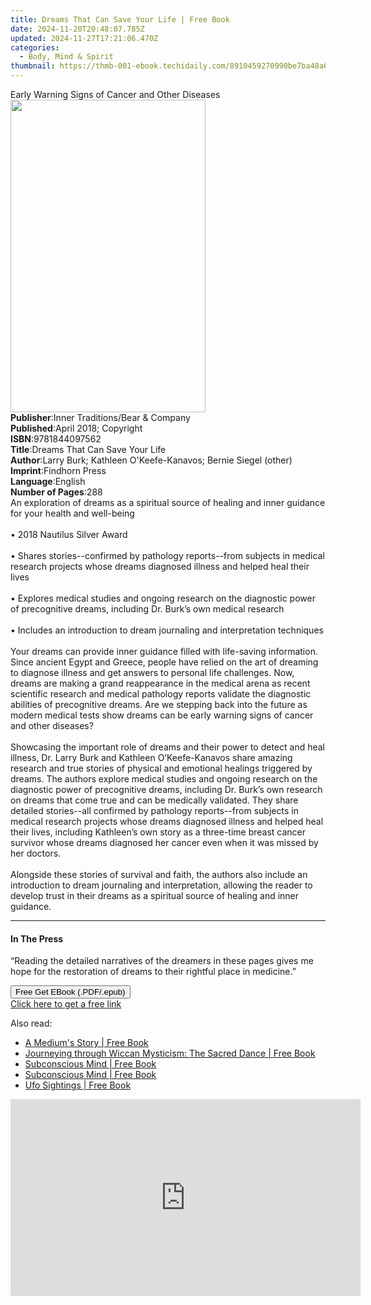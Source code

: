 ```yaml
---
title: Dreams That Can Save Your Life | Free Book
date: 2024-11-20T20:48:07.785Z
updated: 2024-11-27T17:21:06.470Z
categories:
  - Body, Mind & Spirit
thumbnail: https://thmb-001-ebook.techidaily.com/8910459270990be7ba48a677baed781b53ed6cd9e9bebe1e9108ed3d40e1543c.jpg
---
```

<main id="book-container">
  <div class="flex flex-col">
    <div class="book-brief flex-1 py-6 px-4 sm:p-6 md:py-10 md:px-8">
      <!-- brief-->
      <div class="book-brief-main">
        Early Warning Signs of Cancer and Other Diseases
      </div>
    </div>
    <div
      class="book-meta-info flex-1 grid gap-4 col-start-1 col-end-3 row-start-1 sm:mb-6 sm:grid-cols-4 lg:gap-6 lg:col-start-2 lg:row-end-6 lg:row-span-6 lg:mb-0"
    >
      <div
        class="book-meta-info-left place-content-center mt-4 p-4 text-sm leading-6 col-start-2 col-span-2 dark:text-slate-400"
      >
        <img
          class="w-full h-500 object-cover rounded-lg sm:h-255 sm:col-span-2 lg:col-span-full"
          src="https://img-001-ebook.techidaily.com/1dee6b18942c2be69749e6abc49996aa6a10ffec2c7abbffd39f2b90104663ec.jpg"
          alt=""
          width="312"
          height="500"
        />
      </div>
      <div
        class="book-meta-info-right mt-2 col-start-1 row-start-2 col-span-3 self-center"
      >
        <!-- meta data  -->
        <div class="flex flex-col px-4 md:px-8">
          <div class="flex-1">
            <strong>Publisher</strong>:<span class="px-2"
              >Inner Traditions/Bear &amp; Company</span
            >
          </div>
          <div class="flex-1">
            <strong>Published</strong>:<span class="px-2"
              >April 2018; Copyright</span
            >
          </div>
          <div class="flex-1">
            <strong>ISBN</strong>:<span class="px-2">9781844097562</span>
          </div>
          <div class="flex-1">
            <strong>Title</strong>:<span class="px-2"
              >Dreams That Can Save Your Life</span
            >
          </div>
          <div class="flex-1">
            <strong>Author</strong>:<span class="px-2"
              >Larry Burk; Kathleen O&#39;Keefe-Kanavos; Bernie Siegel
              (other)</span
            >
          </div>
          <div class="flex-1">
            <strong>Imprint</strong>:<span class="px-2">Findhorn Press</span>
          </div>
          <div class="flex-1">
            <strong>Language</strong>:<span class="px-2">English</span>
          </div>
          <div class="flex-1">
            <strong>Number of Pages</strong>:<span class="px-2">288</span>
          </div>
        </div>
      </div>
    </div>
    <div class="book-description flex-1 py-6 px-4 sm:p-6 md:py-10 md:px-8">
      <div class="book-description-main">
        <div accordion-content="" id="description">
          An exploration of dreams as a spiritual source of healing and inner
          guidance for your health and well-being <br /><br />• 2018 Nautilus
          Silver Award <br /><br />• Shares stories--confirmed by pathology
          reports--from subjects in medical research projects whose dreams
          diagnosed illness and helped heal their lives <br /><br />• Explores
          medical studies and ongoing research on the diagnostic power of
          precognitive dreams, including Dr. Burk’s own medical research
          <br /><br />• Includes an introduction to dream journaling and
          interpretation techniques <br /><br />Your dreams can provide inner
          guidance filled with life-saving information. Since ancient Egypt and
          Greece, people have relied on the art of dreaming to diagnose illness
          and get answers to personal life challenges. Now, dreams are making a
          grand reappearance in the medical arena as recent scientific research
          and medical pathology reports validate the diagnostic abilities of
          precognitive dreams. Are we stepping back into the future as modern
          medical tests show dreams can be early warning signs of cancer and
          other diseases? <br /><br />Showcasing the important role of dreams
          and their power to detect and heal illness, Dr. Larry Burk and
          Kathleen O’Keefe-Kanavos share amazing research and true stories of
          physical and emotional healings triggered by dreams. The authors
          explore medical studies and ongoing research on the diagnostic power
          of precognitive dreams, including Dr. Burk’s own research on dreams
          that come true and can be medically validated. They share detailed
          stories--all confirmed by pathology reports--from subjects in medical
          research projects whose dreams diagnosed illness and helped heal their
          lives, including Kathleen’s own story as a three-time breast cancer
          survivor whose dreams diagnosed her cancer even when it was missed by
          her doctors. <br /><br />Alongside these stories of survival and
          faith, the authors also include an introduction to dream journaling
          and interpretation, allowing the reader to develop trust in their
          dreams as a spiritual source of healing and inner guidance.
        </div>
        <div class="accordion-fader"></div>
      </div>
    </div>
    <div class="book-excerpts flex-1 py-6 px-4 sm:p-6 md:py-10 md:px-8">
      <!-- excerpts-->
      <div class="book-excerpts-main">
        <hr />
        <h4 class="placeholder placeholder-heading">
          <span>In The Press</span>
        </h4>
        <p>
          “Reading the detailed narratives of the dreamers in these pages gives
          me hope for the restoration of dreams to their rightful place in
          medicine.”
        </p>
      </div>
    </div>
    <div
      class="book-about-author flex-1 py-6 px-4 sm:p-6 md:py-10 md:px-8"
    ></div>
    <div class="book-free-get flex-1 py-6 px-4 sm:p-6 md:py-10 md:px-8">
      <button
        id="btn-free-get"
        class="bg-blue-500 hover:bg-blue-700 text-white font-bold py-2 px-4 rounded"
      >
        Free Get EBook (.PDF/.epub)
      </button>
      <div id="countdown-display" class="px-2 text-lg mt-2"></div>
      <a
        id="free-link"
        class="hidden bg-blue-500 hover:bg-blue-700 text-white font-bold py-2 px-4 rounded"
        href="https://www.ebooks.com/en-us/book/95937551/dreams-that-can-save-your-life/larry-burk/"
        target="_blank"
        >Click here to get a free link</a
      >
    </div>
    <script>
      let countdownTime = 0;
      let countdownInterval = null;
      document
        .getElementById('btn-free-get')
        .addEventListener('click', startCountdown);
      function startCountdown() {
        countdownTime = new Date().getTime() + 60000 * 3;
        countdownInterval = setInterval(updateCountdown, 1000);
        document.getElementById('btn-free-get').disabled = true;
        document
          .getElementById('btn-free-get')
          .classList.add('bg-gray-500', 'cursor-not-allowed');
      }
      function updateCountdown() {
        let currentTime = new Date().getTime();
        let timeLeft = countdownTime - currentTime;
        let secondsLeft = Math.floor(timeLeft / 1000);
        document.getElementById('countdown-display').innerHTML =
          `Remaining time: ${secondsLeft} seconds.`;
        if (secondsLeft <= 0) {
          clearInterval(countdownInterval);
          document.getElementById('btn-free-get').classList.add('hidden');
          document.getElementById('free-link').classList.remove('hidden');
          document.getElementById('countdown-display').innerHTML = '';
        }
      }
    </script>
  </div>
</main>

<ins class="adsbygoogle"
      style="display:block"
      data-ad-client="ca-pub-7571918770474297"
      data-ad-slot="8358498916"
      data-ad-format="auto"
      data-full-width-responsive="true"></ins>
    

<span class="atpl-alsoreadstyle">Also read:</span>
<div><ul>
<li><a href="https://novels-ebooks.techidaily.com/211388774-9781763606517-a-mediums-story/"><u>A Medium's Story | Free Book</u></a></li>
<li><a href="https://novels-ebooks.techidaily.com/211388909-9781088179420-journeying-through-wiccan-mysticism-the-sacred-dance/"><u>Journeying through Wiccan Mysticism: The Sacred Dance | Free Book</u></a></li>
<li><a href="https://novels-ebooks.techidaily.com/211388691-9798894581071-subconscious-mind/"><u>Subconscious Mind | Free Book</u></a></li>
<li><a href="https://novels-ebooks.techidaily.com/211388869-9798894581200-subconscious-mind/"><u>Subconscious Mind | Free Book</u></a></li>
<li><a href="https://novels-ebooks.techidaily.com/211388870-9798894581217-ufo-sightings/"><u>Ufo Sightings | Free Book</u></a></li>
</ul></div>

<!-- affiliate ads begin -->
<iframe width="560" height="315" src="https://www.youtube.com/embed/Q-mXUpVQijU?si=f1MzflPJ8-bD2_iQ&autoplay=1" title="YouTube video player" frameborder="0" allow="accelerometer; autoplay; clipboard-write; encrypted-media; gyroscope; picture-in-picture; web-share" referrerpolicy="strict-origin-when-cross-origin" allowfullscreen></iframe>
<!-- affiliate ads end -->

